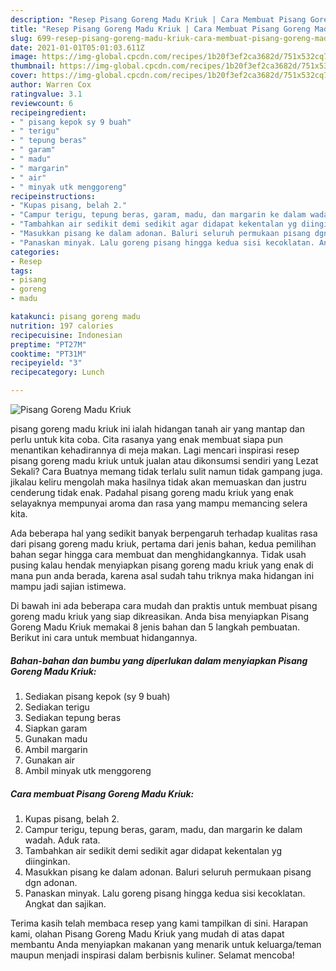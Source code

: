 ```yaml
---
description: "Resep Pisang Goreng Madu Kriuk | Cara Membuat Pisang Goreng Madu Kriuk Yang Paling Enak"
title: "Resep Pisang Goreng Madu Kriuk | Cara Membuat Pisang Goreng Madu Kriuk Yang Paling Enak"
slug: 699-resep-pisang-goreng-madu-kriuk-cara-membuat-pisang-goreng-madu-kriuk-yang-paling-enak
date: 2021-01-01T05:01:03.611Z
image: https://img-global.cpcdn.com/recipes/1b20f3ef2ca3682d/751x532cq70/pisang-goreng-madu-kriuk-foto-resep-utama.jpg
thumbnail: https://img-global.cpcdn.com/recipes/1b20f3ef2ca3682d/751x532cq70/pisang-goreng-madu-kriuk-foto-resep-utama.jpg
cover: https://img-global.cpcdn.com/recipes/1b20f3ef2ca3682d/751x532cq70/pisang-goreng-madu-kriuk-foto-resep-utama.jpg
author: Warren Cox
ratingvalue: 3.1
reviewcount: 6
recipeingredient:
- " pisang kepok sy 9 buah"
- " terigu"
- " tepung beras"
- " garam"
- " madu"
- " margarin"
- " air"
- " minyak utk menggoreng"
recipeinstructions:
- "Kupas pisang, belah 2."
- "Campur terigu, tepung beras, garam, madu, dan margarin ke dalam wadah. Aduk rata."
- "Tambahkan air sedikit demi sedikit agar didapat kekentalan yg diinginkan."
- "Masukkan pisang ke dalam adonan. Baluri seluruh permukaan pisang dgn adonan."
- "Panaskan minyak. Lalu goreng pisang hingga kedua sisi kecoklatan. Angkat dan sajikan."
categories:
- Resep
tags:
- pisang
- goreng
- madu

katakunci: pisang goreng madu 
nutrition: 197 calories
recipecuisine: Indonesian
preptime: "PT27M"
cooktime: "PT31M"
recipeyield: "3"
recipecategory: Lunch

---
```



![Pisang Goreng Madu Kriuk](https://img-global.cpcdn.com/recipes/1b20f3ef2ca3682d/751x532cq70/pisang-goreng-madu-kriuk-foto-resep-utama.jpg)


pisang goreng madu kriuk ini ialah hidangan tanah air yang mantap dan perlu untuk kita coba. Cita rasanya yang enak membuat siapa pun menantikan kehadirannya di meja makan.
Lagi mencari inspirasi resep pisang goreng madu kriuk untuk jualan atau dikonsumsi sendiri yang Lezat Sekali? Cara Buatnya memang tidak terlalu sulit namun tidak gampang juga. jikalau keliru mengolah maka hasilnya tidak akan memuaskan dan justru cenderung tidak enak. Padahal pisang goreng madu kriuk yang enak selayaknya mempunyai aroma dan rasa yang mampu memancing selera kita.



Ada beberapa hal yang sedikit banyak berpengaruh terhadap kualitas rasa dari pisang goreng madu kriuk, pertama dari jenis bahan, kedua pemilihan bahan segar hingga cara membuat dan menghidangkannya. Tidak usah pusing kalau hendak menyiapkan pisang goreng madu kriuk yang enak di mana pun anda berada, karena asal sudah tahu triknya maka hidangan ini mampu jadi sajian istimewa.


Di bawah ini ada beberapa cara mudah dan praktis untuk membuat pisang goreng madu kriuk yang siap dikreasikan. Anda bisa menyiapkan Pisang Goreng Madu Kriuk memakai 8 jenis bahan dan 5 langkah pembuatan. Berikut ini cara untuk membuat hidangannya.

<!--inarticleads1-->

##### Bahan-bahan dan bumbu yang diperlukan dalam menyiapkan Pisang Goreng Madu Kriuk:

1. Sediakan  pisang kepok (sy 9 buah)
1. Sediakan  terigu
1. Sediakan  tepung beras
1. Siapkan  garam
1. Gunakan  madu
1. Ambil  margarin
1. Gunakan  air
1. Ambil  minyak utk menggoreng




<!--inarticleads2-->

##### Cara membuat Pisang Goreng Madu Kriuk:

1. Kupas pisang, belah 2.
1. Campur terigu, tepung beras, garam, madu, dan margarin ke dalam wadah. Aduk rata.
1. Tambahkan air sedikit demi sedikit agar didapat kekentalan yg diinginkan.
1. Masukkan pisang ke dalam adonan. Baluri seluruh permukaan pisang dgn adonan.
1. Panaskan minyak. Lalu goreng pisang hingga kedua sisi kecoklatan. Angkat dan sajikan.




Terima kasih telah membaca resep yang kami tampilkan di sini. Harapan kami, olahan Pisang Goreng Madu Kriuk yang mudah di atas dapat membantu Anda menyiapkan makanan yang menarik untuk keluarga/teman maupun menjadi inspirasi dalam berbisnis kuliner. Selamat mencoba!

